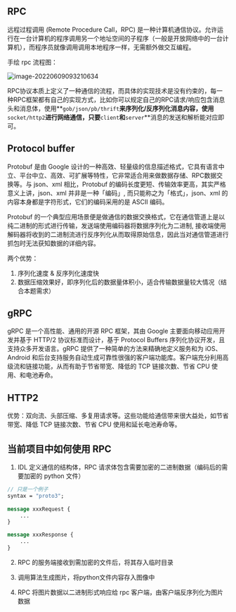 ## RPC

远程过程调用 (Remote Procedure Call，RPC) 是一种计算机通信协议。允许运行在一台计算机的程序调用另一个地址空间的子程序（一般是开放网络中的一台计算机），而程序员就像调用调用本地程序一样，无需额外做交互编程。

手绘 rpc 流程图：

![image-20220609093210634](https://baize-blog-images.oss-cn-shanghai.aliyuncs.com/img/image-20220609093210634.png)

RPC协议本质上定义了一种通信的流程，而具体的实现技术是没有约束的，每一种RPC框架都有自己的实现方式，比如你可以规定自己的RPC请求/响应包含消息头和消息体，使用**`gob/json/pb/thrift`**来序列化/反序列化消息内容，使用**`socket/http2`**进行网络通信，只要**`client`**和**`server`**消息的发送和解析能对应即可。

## Protocol buffer

Protobuf 是由 Google 设计的一种高效、轻量级的信息描述格式，它具有语言中立、平台中立、高效、可扩展等特性，它非常适合用来做数据存储、RPC数据交换等。与 json、xml 相比，Protobuf 的编码长度更短、传输效率更高，其实严格意义上讲，json、xml 并非是一种「编码」, 而只能称之为「格式」，json、xml 的内容本身都是字符形式，它们的编码采用的是 ASCII 编码。

Protobuf 的一个典型应用场景便是做通信的数据交换格式，它在通信管道上是以纯二进制的形式进行传输，发送端使用编码器将数据序列化为二进制, 接收端使用解码器将收到的二进制流进行反序列化从而取得原始信息，因此当对通信管道进行抓包时无法获知数据的详细内容。

两个优势：

1. 序列化速度 & 反序列化速度快
2. 数据压缩效果好，即序列化后的数据量体积小，适合传输数据量较大情况（结合本题需求）

## gRPC

gRPC 是一个高性能、通用的开源 RPC 框架，其由 Google 主要面向移动应用开发并基于 HTTP/2 协议标准而设计，基于 Protocol Buffers 序列化协议开发，且支持众多开发语言。gRPC 提供了一种简单的方法来精确地定义服务和为 iOS、Android 和后台支持服务自动生成可靠性很强的客户端功能库。客户端充分利用高级流和链接功能，从而有助于节省带宽、降低的 TCP 链接次数、节省 CPU 使用、和电池寿命。

## HTTP2

优势：双向流、头部压缩、多复用请求等。这些功能给通信带来很大益处，如节省带宽、降低 TCP 链接次数、节省 CPU 使用和延长电池寿命等。

## 当前项目中如何使用 RPC

1. IDL 定义通信的结构体，RPC 请求体包含需要加密的二进制数据（编码后的需要加密的 python 文件）

```protobuf
// 只是一个例子
syntax = "proto3";
 
message xxxRequest {
	...
}

message xxxResponse {
	...
}
```

2. RPC 的服务端接收到需加密的文件后，将其存入临时目录

3. 调用算法生成图片，将python文件内容存入图像中

4. RPC 将图片数据以二进制形式响应给 rpc 客户端，由客户端反序列化为图片数据



